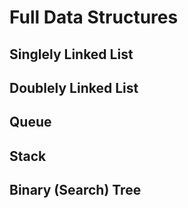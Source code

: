 # Full Data Structures

## Singlely Linked List

## Doublely Linked List

## Queue

## Stack

## Binary (Search) Tree
